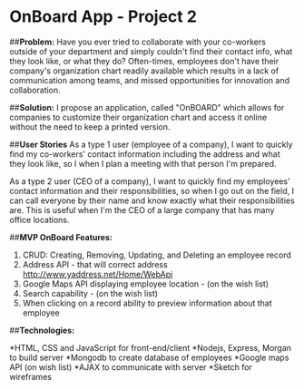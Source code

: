# **OnBoard App - Project 2**

##**Problem:** 
Have you ever tried to collaborate with your co-workers outside of your department and simply couldn't find their contact info, what they look like, or what they do? Often-times, employees don't have their company's organization chart readily available which results in a lack of communication among teams, and missed opportunities for innovation and collaboration.

##**Solution:** 
I propose an application, called "OnBOARD" which allows for companies to customize their organization chart and access it online without the need to keep a printed version.

##**User Stories**
As a type 1 user (employee of a company), I want to quickly find my co-workers' contact information including the address and what they look like, so I when I plan a meeting with that person I'm prepared. 

As a type 2 user (CEO of a company), I want to quickly find my employees' contact information and their responsibilities, so when I go out on the field, I can call everyone by their name and know exactly what their responsibilities are. This is useful when I'm the CEO of a large company that has many office locations.

##**MVP OnBoard Features:**
1. CRUD: Creating, Removing, Updating, and Deleting an employee record
2. Address API - that will correct address http://www.yaddress.net/Home/WebApi
2. Google Maps API displaying employee location - (on the wish list)
3. Search capability - (on the wish list)
4. When clicking on a record ability to preview information about that employee

##**Technologies:**

*HTML, CSS and JavaScript for front-end/client
*Nodejs, Express, Morgan to build server
*Mongodb to create database of employees
*Google maps API (on wish list)
*AJAX to communicate with server
*Sketch for wireframes

